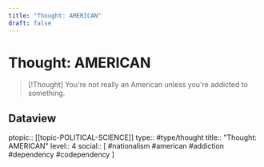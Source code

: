 ```yaml
---
title: "Thought: AMERICAN"
draft: false
---
```

# Thought: AMERICAN
> [!Thought]
> You're not really an American unless you're addicted to something.

## Dataview
ptopic:: [[topic-POLITICAL-SCIENCE]]
type:: #type/thought
title:: "Thought: AMERICAN"
level:: 4
social:: [ #nationalism #american #addiction #dependency #codependency ]